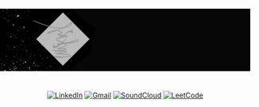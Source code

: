 <body style="text-align: center; margin: 0; padding: 0;">
  <img src="https://raw.githubusercontent.com/careerbet/careerbet/main/DanyaS.png" style="display: block; margin: 40px auto;">
</body>


<div align="center">
  <a href="https://www.linkedin.com/in/careerbet/"><img src="https://img.shields.io/badge/LinkedIn-000000?style=for-the-badge&logo=linkedin&logoColor=FFFFFF" alt="LinkedIn"></a>
  <a href="mailto:daniil24022002@gmail.com"><img src="https://img.shields.io/badge/Gmail-000000?style=for-the-badge&logo=gmail&logoColor=FFFFFF" alt="Gmail"></a>
  <a href="https://soundcloud.com/careerbet"><img src="https://img.shields.io/badge/SoundCloud-000000?style=for-the-badge&logo=soundcloud&logoColor=FFFFFF" alt="SoundCloud"></a>
  <a href="https://leetcode.com/careerbet"><img src="https://img.shields.io/badge/LeetCode-000000?style=for-the-badge&logo=leetcode&logoColor=FFFFFF" alt="LeetCode"></a>
</div>